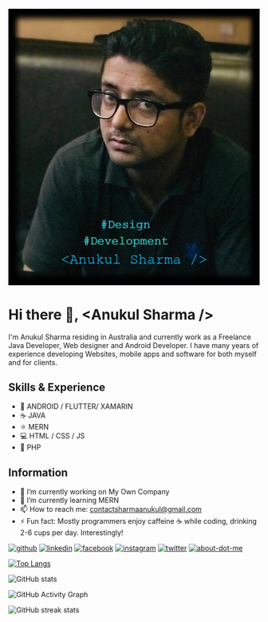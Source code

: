 ![Design & Development](https://github.com/A-Nu-Kul/A-Nu-Kul/blob/main/Anukul.jpg)

# Hi there 👋, <**Anukul Sharma** />

I'm Anukul Sharma residing in Australia and currently work as a Freelance Java Developer, Web designer and Android Developer. I have many years of experience developing Websites, mobile apps and software for both myself and for clients.
## Skills & Experience
* 📱 ANDROID / FLUTTER/ XAMARIN
* ☕ JAVA
* ⚛️ MERN
* 💻 HTML / CSS / JS
* 🔗 PHP

##  Information
- 🔭 I’m currently working on My Own Company 
- 🌱 I’m currently learning MERN 
- 📫 How to reach me: contactsharmaanukul@gmail.com 
- ⚡ Fun fact: Mostly programmers enjoy caffeine ☕ while coding, drinking 2-6 cups per day. Interestingly! 


[<img src='https://cdn.jsdelivr.net/npm/simple-icons@3.0.1/icons/github.svg' alt='github' height='40'>](https://github.com/A-Nu-Kul)  [<img src='https://cdn.jsdelivr.net/npm/simple-icons@3.0.1/icons/linkedin.svg' alt='linkedin' height='40'>](https://www.linkedin.com/in/anukul-sharma2020/)  [<img src='https://cdn.jsdelivr.net/npm/simple-icons@3.0.1/icons/facebook.svg' alt='facebook' height='40'>](https://www.facebook.com/pinkeshan)  [<img src='https://cdn.jsdelivr.net/npm/simple-icons@3.0.1/icons/instagram.svg' alt='instagram' height='40'>](https://www.instagram.com/beinganukulsharmakhanal/)  [<img src='https://cdn.jsdelivr.net/npm/simple-icons@3.0.1/icons/twitter.svg' alt='twitter' height='40'>](https://twitter.com/being_anukul)  [<img src='https://cdn.jsdelivr.net/npm/simple-icons@3.0.1/icons/about-dot-me.svg' alt='about-dot-me' height='40'>](https://www.anukulsharma.com)  

[![Top Langs](https://github-readme-stats.vercel.app/api/top-langs/?username=A-Nu-Kul)](https://github.com/anuraghazra/github-readme-stats)

![GitHub stats](https://github-readme-stats.vercel.app/api?username=A-Nu-Kul&show_icons=true)  

![GitHub Activity Graph](https://activity-graph.herokuapp.com/graph?username=A-Nu-Kul)  

![GitHub streak stats](https://github-readme-streak-stats.herokuapp.com/?user=A-Nu-Kul)  


